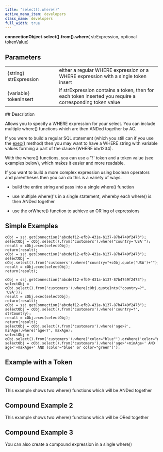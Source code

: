 ```yaml
---
title: "select().where()"
active_menu_item: developers
class_name: developers
full_width: true
---
```



**connectionObject.select().from().where(** strExpression, optional tokenValue)

## Parameters

<table>
<tr>
<td width="181">
{string} strExpression

</td>
<td width="18">
</td>
<td width="681">
either a regular WHERE expression or a WHERE expression with a single token insert

</td>
</tr>
<tr>
<td width="181">
{variable} tokenInsert

</td>
<td width="18">
</td>
<td width="681">
if strExpression contains a token, then for each token inserted you require a corresponding token value

</td>
</tr>
</table>
## Description

Allows you to specify a WHERE expression for your select. You can include multiple where() functions which are then ANDed together by AC.

If you were to build a regular SQL statement (which you still can if you use the [exec()](/developers/user-guide/scripting-apis/server-side-api/ssj-object/database/exec) method) then you may want to have a WHERE string with variable values forming a part of the clause (WHERE id=1234).

With the where() functions, you can use a '?' token and a token value (see examples below), which makes it easier and more readable.

If you want to build a more complex expression using boolean operators and parentheses then you can do this is a variety of ways.

 - build the entire string and pass into a single where() function

 - use multiple where()'s in a single statement, whereby each where() is then ANDed together

 - use the orWhere() function to achieve an OR'ing of expressions

## Simple Examples

    cObj = ssj.getConnection("abcdef12-efb9-431a-b137-87b4749f2473");
    selectObj = cObj.select().from('customers').where("country='USA'");
    result = cObj.exec(selectObj);
    return(result);
    cObj = ssj.getConnection("abcdef12-efb9-431a-b137-87b4749f2473");
    selectObj = cObj.select().from('customers').where("country="+cObj.quote('USA')+"");
    result = cObj.exec(selectObj);
    return(result);
     
    cObj = ssj.getConnection("abcdef12-efb9-431a-b137-87b4749f2473");
    selectObj = cObj.select().from('customers').where(cObj.quoteInto("country=?", 'USA'));
    result = cObj.exec(selectObj);
    return(result);
    cObj = ssj.getConnection("abcdef12-efb9-431a-b137-87b4749f2473");
    selectObj = cObj.select().from('customers').where('country=?', strCountry);
    result = cObj.exec(selectObj);
    return(result);
    selectObj = cObj.select().from('customers').where('age>?', minAge).where('age<?', maxAge);
    selectObj = cObj.select().from('customers').where('color="blue"').orWhere('color="green"');
    selectObj = cObj.select().from('customers').where('age>'+minAge+' AND age<'+maxAge+' AND (color="blue" or color="green")');
   

## Example with a Token

## Compound Example 1

This example shows two where() functions which will be ANDed together

## Compound Example 2

This example shows two where() functions which will be ORed together

## Compound Example 3

You can also create a compound expression in a single where()

